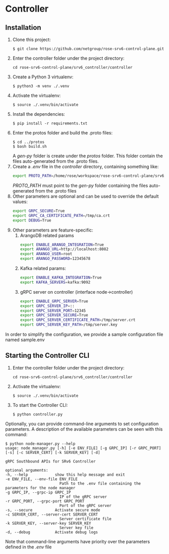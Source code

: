 # Controller

## Installation

1. Clone this project:
    ```console
    $ git clone https://github.com/netgroup/rose-srv6-control-plane.git
    ```
1. Enter the controller folder under the project directory:
    ```console
    cd rose-srv6-control-plane/srv6_controller/controller
    ```
1. Create a Python 3 virtualenv:
    ```console
    $ python3 -m venv ./.venv
    ```
1. Activate the virtualenv:
    ```console
    $ source ./.venv/bin/activate
    ```
1. Install the dependencies:
    ```console
    $ pip install -r requirements.txt
    ```
1. Enter the protos folder and build the .proto files:
    ```console
    $ cd ../protos
    $ bash build.sh
    ```
    A *gen-py* folder is create under the *protos* folder. This folder contain the files auto-generated from the .proto files.
1. Create a *.env* file in the *controller* directory, containing something like:
    ```sh
    export PROTO_PATH=/home/rose/workspace/rose-srv6-control-plane/srv6_controller/protos/gen-py
    ```
    *PROTO_PATH* must point to the *gen-py* folder containing the files auto-generated from the .proto files
1. Other parameters are optional and can be used to override the default values:
    ```sh
    export GRPC_SECURE=True
    export GRPC_CA_CERTIFICATE_PATH=/tmp/ca.crt
    export DEBUG=True
    ```
1. Other parameters are feature-specific:
    1. ArangoDB related params
        ```sh
        export ENABLE_ARANGO_INTEGRATION=True
        export ARANGO_URL=http://localhost:8082
        export ARANGO_USER=root
        export ARANGO_PASSWORD=12345678
        ```
    1. Kafka related params:
        ```sh
        export ENABLE_KAFKA_INTEGRATION=True
        export KAFKA_SERVERS=kafka:9092
        ```
    1. gRPC server on controller (interface node->controller)
        ```sh
        export ENABLE_GRPC_SERVER=True
        export GRPC_SERVER_IP=::
        export GRPC_SERVER_PORT=12345
        export GRPC_SERVER_SECURE=True
        export GRPC_SERVER_CERTIFICATE_PATH=/tmp/server.crt
        export GRPC_SERVER_KEY_PATH=/tmp/server.key
        ```

In order to simplify the configuration, we provide a sample configuration file named sample.env

## Starting the Controller CLI

1. Enter the controller folder under the project directory:
    ```console
    cd rose-srv6-control-plane/srv6_controller/controller
    ```
1. Activate the virtualenv:
    ```console
    $ source ./.venv/bin/activate
    ```
1. To start the Controller CLI:
    ```console
    $ python controller.py
    ```
Optionally, you can provide command-line arguments to set configuration parameters. A description of the available parameters can be seen with this command:
```console
$ python node-manager.py --help
usage: node_manager.py [-h] [-e ENV_FILE] [-g GRPC_IP] [-r GRPC_PORT] [-s] [-c SERVER_CERT] [-k SERVER_KEY] [-d]

gRPC Southbound APIs for SRv6 Controller

optional arguments:
-h, --help            show this help message and exit
-e ENV_FILE, --env-file ENV_FILE
                        Path to the .env file containing the parameters for the node manager
-g GRPC_IP, --grpc-ip GRPC_IP
                        IP of the gRPC server
-r GRPC_PORT, --grpc-port GRPC_PORT
                        Port of the gRPC server
-s, --secure          Activate secure mode
-c SERVER_CERT, --server-cert SERVER_CERT
                        Server certificate file
-k SERVER_KEY, --server-key SERVER_KEY
                        Server key file
-d, --debug           Activate debug logs

```

Note that command-line arguments have priority over the parameters defined in the *.env* file